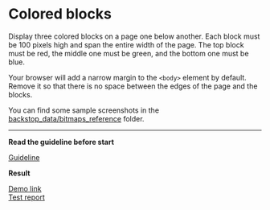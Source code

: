 # Colored blocks

Display three colored blocks on a page one below another. Each block 
must be 100 pixels high and span the entire width of the page.
The top block must be red, the middle one must be green, and the bottom one
must be blue.

Your browser will add a narrow margin to the `<body>` element by default. Remove 
it so that there is no space between the edges of the page and the blocks.

You can find some sample screenshots in the [backstop_data/bitmaps_reference](backstop_data/bitmaps_reference) folder.

---
**Read the guideline before start**

[Guideline](https://github.com/mate-academy/layout_task-guideline/blob/master/README.md)

**Result**

[Demo link](https://Mykytyi.github.io/layout_colored-blocks/) <br>
[Test report](https://Mykytyi.github.io/layout_colored-blocks/report/html_report/)
